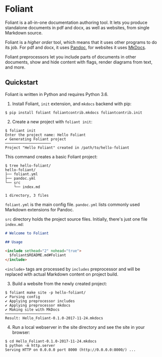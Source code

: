 # Foliant

Foliant is a all-in-one documentation authoring tool. It lets you produce standalone documents in pdf and docx, as well as websites, from single Markdown source.

Foliant is a _higher order_ tool, which means that it uses other programs to do its job. For pdf and docx, it uses [Pandoc](http://pandoc.org/), for websites it uses [MkDocs](http://www.mkdocs.org/).

Foliant preprocessors let you include parts of documents in other documents, show and hide content with flags, render diagrams from text, and more.

## Quickstart

Foliant is written in Python and requires Python 3.6.

1. Install Foliant, `init` extension, and `mkdocs` backend with pip:

```shell
$ pip install foliant foliantcontrib.mkdocs foliantcontrib.init
```

2. Create a new project with `foliant init`:

```shell
$ foliant init
Enter the project name: Hello Foliant
✔ Generating Foliant project
─────────────────────
Project "Hello Foliant" created in /path/to/hello-foliant
```

This command creates a basic Foliant project:

```shell
$ tree hello-foliant/
hello-foliant/
├── foliant.yml
├── pandoc.yml
└── src
    └── index.md

1 directory, 3 files
```

`foliant.yml` is the main config file. `pandoc.yml` lists commonly used Markdown extensions for Pandoc.

`src` directory holds the project source files. Initially, there's just one file `index.md`:

```markdown
# Welcome to Foliant

## Usage

<include sethead="2" nohead="true">
  $foliant$README.md#Foliant
</include>
```

`<include>` tags are processed by `includes` preprocessor and will be replaced with actual Markdown content on project build.

3. Build a website from the newly created project:

```shell
$ foliant make site -p hello-foliant/
✔ Parsing config
✔ Applying preprocessor includes
✔ Applying preprocessor mkdocs
✔ Making site with MkDocs
─────────────────────
Result: Hello_Foliant-0.1.0-2017-11-24.mkdocs
```

4. Run a local webserver in the site directory and see the site in your browser:

```shell
$ cd Hello_Foliant-0.1.0-2017-11-24.mkdocs
$ python -m http.server
Serving HTTP on 0.0.0.0 port 8000 (http://0.0.0.0:8000/) ...
```
